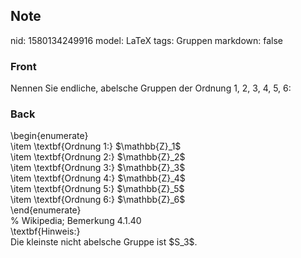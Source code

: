 ## Note
nid: 1580134249916
model: LaTeX
tags: Gruppen
markdown: false

### Front
Nennen Sie endliche, abelsche Gruppen der Ordnung 1, 2, 3, 4, 5, 6:

### Back
<div>
  \begin{enumerate}
</div>
<div>
  \item \textbf{Ordnung 1:} $\mathbb{Z}_1$
</div>
<div>
  \item \textbf{Ordnung 2:}
  $<span>\mathbb{Z}</span><span>_2$</span>
</div>
<div>
  \item \textbf{Ordnung 3:}
  $<span>\mathbb{Z}</span><span>_3$</span>
</div>
<div>
  \item \textbf{Ordnung 4:}
  $<span>\mathbb{Z}</span><span>_4$</span>
</div>
<div>
  \item \textbf{Ordnung 5:}
  $<span>\mathbb{Z}</span><span>_5$</span>
</div>
<div>
  \item \textbf{Ordnung 6:}
  $<span>\mathbb{Z}</span><span>_6$</span>
</div>
<div>
  \end{enumerate}
</div>
<div>
  % Wikipedia; Bemerkung 4.1.40
</div>
<div>
  <div>
    \textbf{Hinweis:}
  </div>
  <div>
    Die kleinste nicht abelsche Gruppe ist $S_3$.
  </div>
</div>
